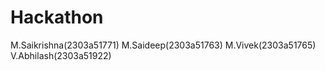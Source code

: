 # Hackathon
M.Saikrishna(2303a51771)
M.Saideep(2303a51763)
M.Vivek(2303a51765)
V.Abhilash(2303a51922)
